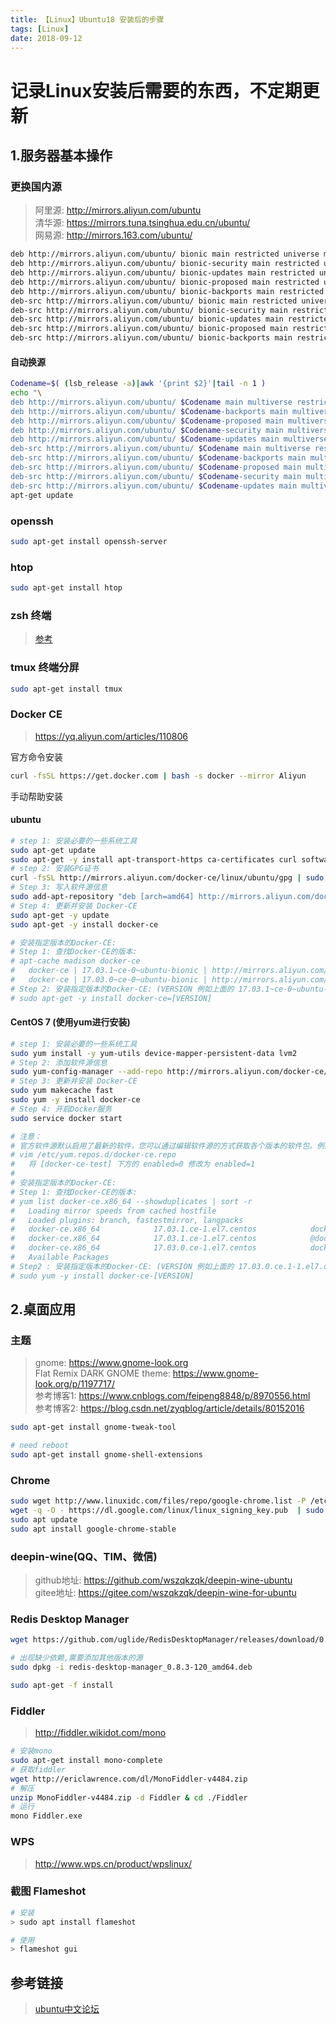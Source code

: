 ```yaml
---
title: 【Linux】Ubuntu18 安装后的步骤
tags: [Linux]
date: 2018-09-12
---
```


# 记录Linux安装后需要的东西，不定期更新

## 1.服务器基本操作
### 更换国内源
> 阿里源: http://mirrors.aliyun.com/ubuntu  
> 清华源: https://mirrors.tuna.tsinghua.edu.cn/ubuntu/  
> 网易源: http://mirrors.163.com/ubuntu/

```bash
deb http://mirrors.aliyun.com/ubuntu/ bionic main restricted universe multiverse
deb http://mirrors.aliyun.com/ubuntu/ bionic-security main restricted universe multiverse
deb http://mirrors.aliyun.com/ubuntu/ bionic-updates main restricted universe multiverse
deb http://mirrors.aliyun.com/ubuntu/ bionic-proposed main restricted universe multiverse
deb http://mirrors.aliyun.com/ubuntu/ bionic-backports main restricted universe multiverse
deb-src http://mirrors.aliyun.com/ubuntu/ bionic main restricted universe multiverse
deb-src http://mirrors.aliyun.com/ubuntu/ bionic-security main restricted universe multiverse
deb-src http://mirrors.aliyun.com/ubuntu/ bionic-updates main restricted universe multiverse
deb-src http://mirrors.aliyun.com/ubuntu/ bionic-proposed main restricted universe multiverse
deb-src http://mirrors.aliyun.com/ubuntu/ bionic-backports main restricted universe multiverse
```

#### 自动换源
```bash
Codename=$( (lsb_release -a)|awk '{print $2}'|tail -n 1 )
echo "\
deb http://mirrors.aliyun.com/ubuntu/ $Codename main multiverse restricted universe
deb http://mirrors.aliyun.com/ubuntu/ $Codename-backports main multiverse restricted universe
deb http://mirrors.aliyun.com/ubuntu/ $Codename-proposed main multiverse restricted universe
deb http://mirrors.aliyun.com/ubuntu/ $Codename-security main multiverse restricted universe
deb http://mirrors.aliyun.com/ubuntu/ $Codename-updates main multiverse restricted universe
deb-src http://mirrors.aliyun.com/ubuntu/ $Codename main multiverse restricted universe
deb-src http://mirrors.aliyun.com/ubuntu/ $Codename-backports main multiverse restricted universe
deb-src http://mirrors.aliyun.com/ubuntu/ $Codename-proposed main multiverse restricted universe
deb-src http://mirrors.aliyun.com/ubuntu/ $Codename-security main multiverse restricted universe
deb-src http://mirrors.aliyun.com/ubuntu/ $Codename-updates main multiverse restricted universe ">sources.list
apt-get update
```


### openssh
```bash
sudo apt-get install openssh-server
```


### htop
```bash
sudo apt-get install htop
```

### zsh 终端

> [参考](https://melodyfff.github.io/2018/03/30/%E3%80%90Linux%E3%80%91Ubuntu%E9%85%8D%E7%BD%AEzshell&oh-my-zsh/)

### tmux 终端分屏
```bash
sudo apt-get install tmux
```

### Docker CE
> https://yq.aliyun.com/articles/110806

官方命令安装
```bash
curl -fsSL https://get.docker.com | bash -s docker --mirror Aliyun
```

手动帮助安装
#### ubuntu
```bash
# step 1: 安装必要的一些系统工具
sudo apt-get update
sudo apt-get -y install apt-transport-https ca-certificates curl software-properties-common
# step 2: 安装GPG证书
curl -fsSL http://mirrors.aliyun.com/docker-ce/linux/ubuntu/gpg | sudo apt-key add -
# Step 3: 写入软件源信息
sudo add-apt-repository "deb [arch=amd64] http://mirrors.aliyun.com/docker-ce/linux/ubuntu $(lsb_release -cs) stable"
# Step 4: 更新并安装 Docker-CE
sudo apt-get -y update
sudo apt-get -y install docker-ce

# 安装指定版本的Docker-CE:
# Step 1: 查找Docker-CE的版本:
# apt-cache madison docker-ce
#   docker-ce | 17.03.1~ce-0~ubuntu-bionic | http://mirrors.aliyun.com/docker-ce/linux/ubuntu bionic/stable amd64 Packages
#   docker-ce | 17.03.0~ce-0~ubuntu-bionic | http://mirrors.aliyun.com/docker-ce/linux/ubuntu bionic/stable amd64 Packages
# Step 2: 安装指定版本的Docker-CE: (VERSION 例如上面的 17.03.1~ce-0~ubuntu-bionic)
# sudo apt-get -y install docker-ce=[VERSION]
```
#### CentOS 7 (使用yum进行安装)
```bash
# step 1: 安装必要的一些系统工具
sudo yum install -y yum-utils device-mapper-persistent-data lvm2
# Step 2: 添加软件源信息
sudo yum-config-manager --add-repo http://mirrors.aliyun.com/docker-ce/linux/centos/docker-ce.repo
# Step 3: 更新并安装 Docker-CE
sudo yum makecache fast
sudo yum -y install docker-ce
# Step 4: 开启Docker服务
sudo service docker start

# 注意：
# 官方软件源默认启用了最新的软件，您可以通过编辑软件源的方式获取各个版本的软件包。例如官方并没有将测试版本的软件源置为可用，你可以通过以下方式开启。同理可以开启各种测试版本等。
# vim /etc/yum.repos.d/docker-ce.repo
#   将 [docker-ce-test] 下方的 enabled=0 修改为 enabled=1
#
# 安装指定版本的Docker-CE:
# Step 1: 查找Docker-CE的版本:
# yum list docker-ce.x86_64 --showduplicates | sort -r
#   Loading mirror speeds from cached hostfile
#   Loaded plugins: branch, fastestmirror, langpacks
#   docker-ce.x86_64            17.03.1.ce-1.el7.centos            docker-ce-stable
#   docker-ce.x86_64            17.03.1.ce-1.el7.centos            @docker-ce-stable
#   docker-ce.x86_64            17.03.0.ce-1.el7.centos            docker-ce-stable
#   Available Packages
# Step2 : 安装指定版本的Docker-CE: (VERSION 例如上面的 17.03.0.ce.1-1.el7.centos)
# sudo yum -y install docker-ce-[VERSION]
```

## 2.桌面应用

### 主题
> gnome: https://www.gnome-look.org  
> Flat Remix DARK GNOME theme: https://www.gnome-look.org/p/1197717/  
> 参考博客1: https://www.cnblogs.com/feipeng8848/p/8970556.html  
> 参考博客2: https://blog.csdn.net/zyqblog/article/details/80152016


```bash
sudo apt-get install gnome-tweak-tool

# need reboot
sudo apt-get install gnome-shell-extensions
```

### Chrome
```bash
sudo wget http://www.linuxidc.com/files/repo/google-chrome.list -P /etc/apt/sources.list.d/
wget -q -O - https://dl.google.com/linux/linux_signing_key.pub  | sudo apt-key add -
sudo apt update
sudo apt install google-chrome-stable
```

### deepin-wine(QQ、TIM、微信)
> github地址: https://github.com/wszqkzqk/deepin-wine-ubuntu  
> gitee地址: https://gitee.com/wszqkzqk/deepin-wine-for-ubuntu

### Redis Desktop Manager

```bash
wget https://github.com/uglide/RedisDesktopManager/releases/download/0.8.3/redis-desktop-manager_0.8.3-120_amd64.deb --no-check-certificate

# 出现缺少依赖,需要添加其他版本的源
sudo dpkg -i redis-desktop-manager_0.8.3-120_amd64.deb

sudo apt-get -f install
```

### Fiddler

> http://fiddler.wikidot.com/mono

```bash
# 安装mono
sudo apt-get install mono-complete
# 获取fiddler
wget http://ericlawrence.com/dl/MonoFiddler-v4484.zip
# 解压
unzip MonoFiddler-v4484.zip -d Fiddler & cd ./Fiddler
# 运行
mono Fiddler.exe
```

### WPS
> http://www.wps.cn/product/wpslinux/

### 截图 Flameshot


```bash
# 安装
> sudo apt install flameshot 

# 使用
> flameshot gui
```

## 参考链接
> [ubuntu中文论坛](http://forum.ubuntu.org.cn/)